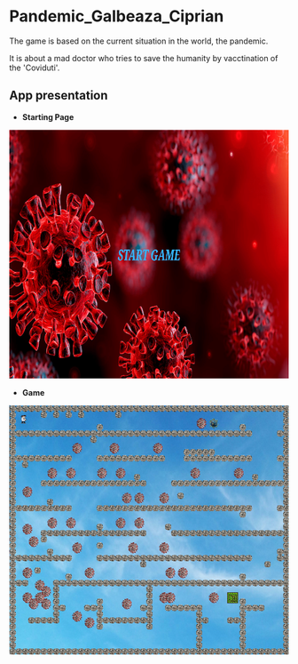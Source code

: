 # Pandemic_Galbeaza_Ciprian

The game is based on the current situation in the world, the pandemic.

It is about a mad doctor who tries to save the humanity by vacctination of the 'Coviduti'.

## App presentation

* __Starting Page__

![Starting Page](https://github.com/GCipry3/Pandemic_Galbeaza_Ciprian/blob/main/Executabil_plusPrezentare-main/Pandemic_Game/first_page.png)

* __Game__

![Game](https://github.com/GCipry3/Pandemic_Galbeaza_Ciprian/blob/main/Executabil_plusPrezentare-main/Pandemic_Game/game_page.png)
